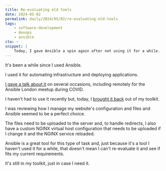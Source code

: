 ```yaml
---
title: Re-evaluating old tools
date: 2024-05-02
permalink: daily/2024/05/02/re-evaluating-old-tools
tags:
    - software-development
    - devops
    - ansible
cta: ~
snippet: |
    Today, I gave Ansible a spin again after not using it for a while.
---
```


It's been a while since I used Ansible.

I used it for automating infrastructure and deploying applications.

[I gave a talk about it][talk] on several occasions, including remotely for the Ansible London meetup during COVID.

I haven't had to use it recently but, today, I [brought it back][commit] out of my toolkit.

I was reviewing how I manage my website's configuration and files and Ansible seemed to be a perfect choice.

The files need to be uploaded to the server and, to handle redirects, I also have a custom NGINX virtual host configuration that needs to be uploaded if I change it and the NGINX service reloaded.

Ansible is a great tool for this type of task and, just because it's a tool I haven't used it for a while, that doesn't mean I can't re-evaluate it and see if fits my current requirements.

It's still in my toolkit, just in case I need it.

[commit]: https://github.com/opdavies/oliverdavies.uk/commit/cd6575c6fcc091a0b7c98b6985b3a92b85e279e3
[talk]: {{site.url}}/presentations/deploying-php-ansible-ansistrano
